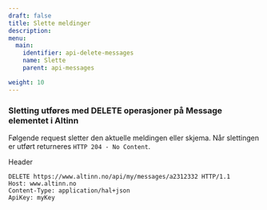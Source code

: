 ```yaml
---
draft: false
title: Slette meldinger
description:
menu:
  main:
    identifier: api-delete-messages
    name: Slette
    parent: api-messages

weight: 10
---
```



### Sletting utføres med DELETE operasjoner på Message elementet i Altinn  
Følgende request sletter den aktuelle meldingen eller skjema. 
Når slettingen er utført returneres `HTTP 204 - No Content`.

Header
```HTTP
DELETE https://www.altinn.no/api/my/messages/a2312332 HTTP/1.1
Host: www.altinn.no
Content-Type: application/hal+json
ApiKey: myKey
```